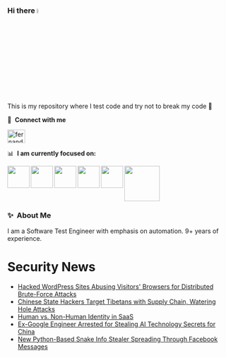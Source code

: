 ### Hi there <a href="https://www.gautamkrishnar.com/"><img src="https://media.giphy.com/media/hvRJCLFzcasrR4ia7z/giphy.gif" width="5%"></a>
This is my repository where I test code and try not to break my code :rofl:

🔗 &nbsp;**Connect with me**
<p align="left">
<a href="https://linkedin.com/in/fernandorlcruz" target="blank"><img align="center" src="https://raw.githubusercontent.com/rahuldkjain/github-profile-readme-generator/master/src/images/icons/Social/linked-in-alt.svg" alt="fernando cruz" height="30" width="40" /></a>
  
📊 &nbsp;**I am currently focused on:**

<img align="left" width='50' height='50' src="https://cdn.jsdelivr.net/gh/devicons/devicon/icons/python/python-original-wordmark.svg" />
<img align="left" width='50' height='50' src="https://cdn.jsdelivr.net/gh/devicons/devicon/icons/csharp/csharp-original.svg" />
<img align="left" width='50' height='50' src="https://cdn.jsdelivr.net/gh/devicons/devicon/icons/jenkins/jenkins-original.svg" />
<img align="left" width='50' height='50' src="https://specflow.org/wp-content/uploads/2021/05/SpecFlow-Icon.png" />
<img align="left" width='50' height='50' src="https://www.svgrepo.com/show/306098/githubactions.svg" />
<img width='80' height='80' src="https://cdn2.vectorstock.com/i/1000x1000/64/81/security-testing-concept-icon-safety-audit-key-vector-29166481.jpg" />
          
          
  
### ✨&nbsp; About Me

I am a Software Test Engineer with emphasis on automation. 9+ years of experience.

# Security News
<!-- BLOG-POST-LIST:START -->
- [Hacked WordPress Sites Abusing Visitors&#39; Browsers for Distributed Brute-Force Attacks](https://thehackernews.com/2024/03/hacked-wordpress-sites-abusing-visitors.html)
- [Chinese State Hackers Target Tibetans with Supply Chain, Watering Hole Attacks](https://thehackernews.com/2024/03/chinese-state-hackers-target-tibetans.html)
- [Human vs. Non-Human Identity in SaaS](https://thehackernews.com/2024/03/human-vs-non-human-identity-in-saas.html)
- [Ex-Google Engineer Arrested for Stealing AI Technology Secrets for China](https://thehackernews.com/2024/03/ex-google-engineer-arrested-for.html)
- [New Python-Based Snake Info Stealer Spreading Through Facebook Messages](https://thehackernews.com/2024/03/new-python-based-snake-info-stealer.html)
<!-- BLOG-POST-LIST:END -->
